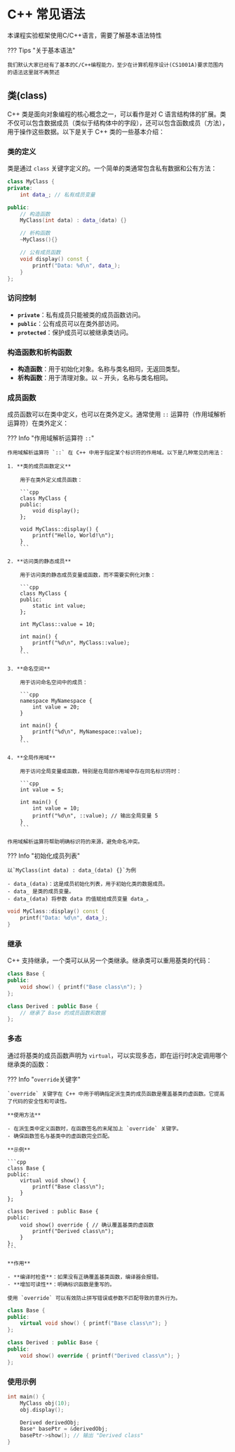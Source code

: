 # C++ 常见语法

本课程实验框架使用C/C++语言，需要了解基本语法特性


??? Tips "关于基本语法"

    我们默认大家已经有了基本的C/C++编程能力，至少在计算机程序设计(CS1001A)要求范围内的语法这里就不再赘述



## 类(class)

C++ 类是面向对象编程的核心概念之一，可以看作是对 C 语言结构体的扩展。类不仅可以包含数据成员（类似于结构体中的字段），还可以包含函数成员（方法），用于操作这些数据。以下是关于 C++ 类的一些基本介绍：

### 类的定义

类是通过 `class` 关键字定义的。一个简单的类通常包含私有数据和公有方法：

```cpp
class MyClass {
private:
    int data_; // 私有成员变量

public:
    // 构造函数
    MyClass(int data) : data_(data) {}

    // 析构函数
    ~MyClass(){}

    // 公有成员函数
    void display() const {
        printf("Data: %d\n", data_);
    }
};
```

### 访问控制

- **`private`**：私有成员只能被类的成员函数访问。
- **`public`**：公有成员可以在类外部访问。
- **`protected`**：保护成员可以被继承类访问。

### 构造函数和析构函数

- **构造函数**：用于初始化对象。名称与类名相同，无返回类型。
- **析构函数**：用于清理对象。以 `~` 开头，名称与类名相同。

### 成员函数

成员函数可以在类中定义，也可以在类外定义。通常使用 `::` 运算符（作用域解析运算符）在类外定义：



??? Info "作用域解析运算符 `::`"

    作用域解析运算符 `::` 在 C++ 中用于指定某个标识符的作用域。以下是几种常见的用法：

    1. **类的成员函数定义**
   
        用于在类外定义成员函数：

        ```cpp
        class MyClass {
        public:
            void display();
        };

        void MyClass::display() {
            printf("Hello, World!\n");
        }
        ```

    2. **访问类的静态成员**

        用于访问类的静态成员变量或函数，而不需要实例化对象：

        ```cpp
        class MyClass {
        public:
            static int value;
        };

        int MyClass::value = 10;

        int main() {
            printf("%d\n", MyClass::value);
        }
        ```

    3. **命名空间**

        用于访问命名空间中的成员：

        ```cpp
        namespace MyNamespace {
            int value = 20;
        }

        int main() {
            printf("%d\n", MyNamespace::value);
        }
        ```

    4. **全局作用域**

        用于访问全局变量或函数，特别是在局部作用域中存在同名标识符时：

        ```cpp
        int value = 5;

        int main() {
            int value = 10;
            printf("%d\n", ::value); // 输出全局变量 5
        }
        ```

    作用域解析运算符帮助明确标识符的来源，避免命名冲突。

??? Info "初始化成员列表"

    以`MyClass(int data) : data_(data) {}`为例

    - data_(data)：这是成员初始化列表，用于初始化类的数据成员。
    - data_ 是类的成员变量。
    - data_(data) 将参数 data 的值赋给成员变量 data_。

```cpp
void MyClass::display() const {
    printf("Data: %d\n", data_);
}
```

### 继承

C++ 支持继承，一个类可以从另一个类继承。继承类可以重用基类的代码：

```cpp
class Base {
public:
    void show() { printf("Base class\n"); }
};

class Derived : public Base {
    // 继承了 Base 的成员函数和数据
};
```

### 多态

通过将基类的成员函数声明为 `virtual`，可以实现多态，即在运行时决定调用哪个继承类的函数：

??? Info "`override`关键字"

    `override` 关键字在 C++ 中用于明确指定派生类的成员函数是覆盖基类的虚函数。它提高了代码的安全性和可读性。

    **使用方法**

    - 在派生类中定义函数时，在函数签名的末尾加上 `override` 关键字。
    - 确保函数签名与基类中的虚函数完全匹配。

    **示例**

    ```cpp
    class Base {
    public:
        virtual void show() {
            printf("Base class\n");
        }
    };

    class Derived : public Base {
    public:
        void show() override { // 确认覆盖基类的虚函数
            printf("Derived class\n");
        }
    };
    ```

    **作用**

    - **编译时检查**：如果没有正确覆盖基类函数，编译器会报错。
    - **增加可读性**：明确标识函数是重写的。

    使用 `override` 可以有效防止拼写错误或参数不匹配导致的意外行为。

```cpp
class Base {
public:
    virtual void show() { printf("Base class\n"); }
};

class Derived : public Base {
public:
    void show() override { printf("Derived class\n"); }
};
```

### 使用示例

```cpp
int main() {
    MyClass obj(10);
    obj.display();

    Derived derivedObj;
    Base* basePtr = &derivedObj;
    basePtr->show(); // 输出 "Derived class"
}
```
